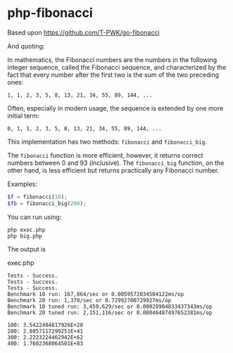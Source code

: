 # php-fibonacci

Based upon https://github.com/T-PWK/go-fibonacci

And quoting:

In mathematics, the Fibonacci numbers are the numbers in the following integer sequence, called the Fibonacci sequence, and characterized by the fact that every number after the first two is the sum of the two preceding ones:

```
1, 1, 2, 3, 5, 8, 13, 21, 34, 55, 89, 144, ...
```

Often, especially in modern usage, the sequence is extended by one more initial term:

```
0, 1, 1, 2, 3, 5, 8, 13, 21, 34, 55, 89, 144, ...
```

This implementation has two methods: `fibonacci` and `fibonacci_big`.

The `fibonacci` function is more efficient, however, it returns correct numbers between 0 and 93 (inclusive). The `fibonacci_big` function, on the other hand, is less efficient but returns practically any Fibonacci number.

Examples:
```php
$f = fibonacci(10);
$fb = fibonacci_big(200);
```

You can run using:

```
php exec.php
php big.php
```

The output is

exec.php

```
Tests - Success.
Tests - Success.
Tests - Success.
Benchmark 10 run: 167,864/sec or 0.0059572034504122ms/op
Benchmark 20 run: 1,370/sec or 0.72992700729927ms/op
Benchmark 10 tuned run: 3,459,629/sec or 0.00028904833437343ms/op
Benchmark 20 tuned run: 2,151,116/sec or 0.00046487497652381ms/op
```

```
100: 3.5422484817926E+20
200: 2.8057117299251E+41
300: 2.2223224462942E+62
400: 1.7602368064501E+83
```
